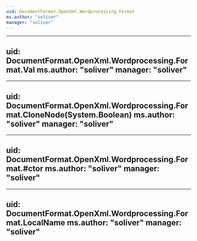 ```yaml
---
uid: DocumentFormat.OpenXml.Wordprocessing.Format
ms.author: "soliver"
manager: "soliver"
---
```


---
uid: DocumentFormat.OpenXml.Wordprocessing.Format.Val
ms.author: "soliver"
manager: "soliver"
---

---
uid: DocumentFormat.OpenXml.Wordprocessing.Format.CloneNode(System.Boolean)
ms.author: "soliver"
manager: "soliver"
---

---
uid: DocumentFormat.OpenXml.Wordprocessing.Format.#ctor
ms.author: "soliver"
manager: "soliver"
---

---
uid: DocumentFormat.OpenXml.Wordprocessing.Format.LocalName
ms.author: "soliver"
manager: "soliver"
---
